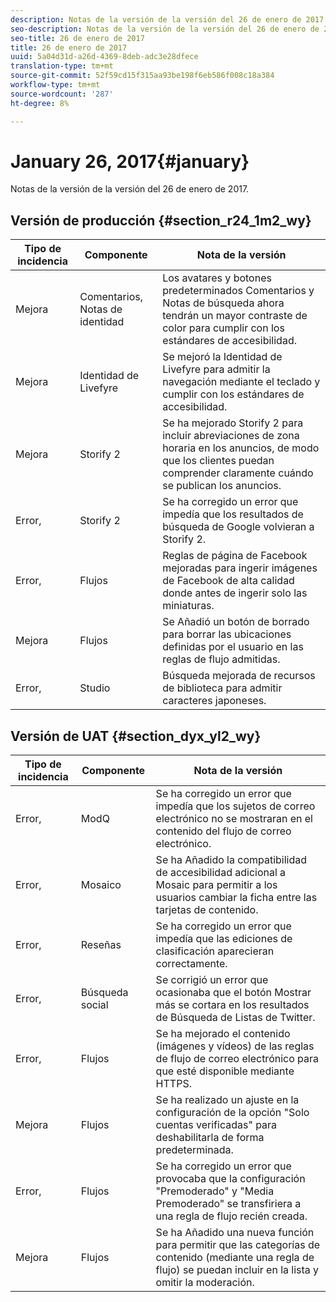 ```yaml
---
description: Notas de la versión de la versión del 26 de enero de 2017.
seo-description: Notas de la versión de la versión del 26 de enero de 2017.
seo-title: 26 de enero de 2017
title: 26 de enero de 2017
uuid: 5a04d31d-a26d-4369-8deb-adc3e28dfece
translation-type: tm+mt
source-git-commit: 52f59cd15f315aa93be198f6eb586f008c18a384
workflow-type: tm+mt
source-wordcount: '287'
ht-degree: 8%

---
```



# January 26, 2017{#january}

Notas de la versión de la versión del 26 de enero de 2017.

## Versión de producción {#section_r24_1m2_wy}

| Tipo de incidencia | Componente | Nota de la versión |
|--- |--- |--- |
| Mejora | Comentarios, Notas de identidad | Los avatares y botones predeterminados Comentarios y Notas de búsqueda ahora tendrán un mayor contraste de color para cumplir con los estándares de accesibilidad. |
| Mejora | Identidad de Livefyre | Se mejoró la Identidad de Livefyre para admitir la navegación mediante el teclado y cumplir con los estándares de accesibilidad. |
| Mejora | Storify 2 | Se ha mejorado Storify 2 para incluir abreviaciones de zona horaria en los anuncios, de modo que los clientes puedan comprender claramente cuándo se publican los anuncios. |
| Error, | Storify 2 | Se ha corregido un error que impedía que los resultados de búsqueda de Google volvieran a Storify 2. |
| Error, | Flujos | Reglas de página de Facebook mejoradas para ingerir imágenes de Facebook de alta calidad donde antes de ingerir solo las miniaturas. |
| Mejora | Flujos | Se Añadió un botón de borrado para borrar las ubicaciones definidas por el usuario en las reglas de flujo admitidas. |
| Error, | Studio | Búsqueda mejorada de recursos de biblioteca para admitir caracteres japoneses. |


## Versión de UAT {#section_dyx_yl2_wy}

| Tipo de incidencia | Componente | Nota de la versión |
|--- |--- |--- |
| Error, | ModQ | Se ha corregido un error que impedía que los sujetos de correo electrónico no se mostraran en el contenido del flujo de correo electrónico. |
| Error, | Mosaico | Se ha Añadido la compatibilidad de accesibilidad adicional a Mosaic para permitir a los usuarios cambiar la ficha entre las tarjetas de contenido. |
| Error, | Reseñas | Se ha corregido un error que impedía que las ediciones de clasificación aparecieran correctamente. |
| Error, | Búsqueda social | Se corrigió un error que ocasionaba que el botón Mostrar más se cortara en los resultados de Búsqueda de Listas de Twitter. |
| Error, | Flujos | Se ha mejorado el contenido (imágenes y vídeos) de las reglas de flujo de correo electrónico para que esté disponible mediante HTTPS. |
| Mejora | Flujos | Se ha realizado un ajuste en la configuración de la opción &quot;Solo cuentas verificadas&quot; para deshabilitarla de forma predeterminada. |
| Error, | Flujos | Se ha corregido un error que provocaba que la configuración &quot;Premoderado&quot; y &quot;Media Premoderado&quot; se transfiriera a una regla de flujo recién creada. |
| Mejora | Flujos | Se ha Añadido una nueva función para permitir que las categorías de contenido (mediante una regla de flujo) se puedan incluir en la lista y omitir la moderación. |

